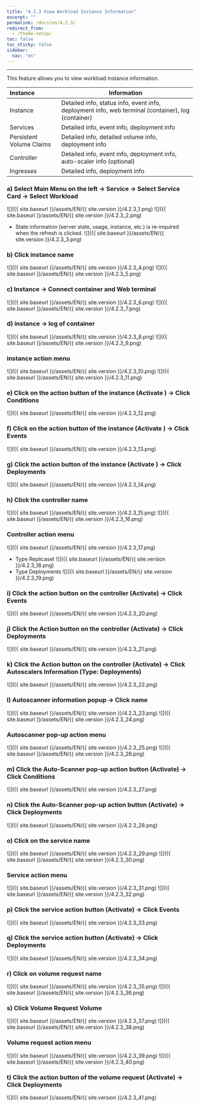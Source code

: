 ```yaml
---
title: "4.2.3 View Workload Instance Information"
excerpt: ""
permalink: /docs/en/4.2.3/
redirect_from:
  - /theme-setup/
toc: false
toc_sticky: false
sidebar:
  nav: "en"
---
```



---
This feature allows you to view workload instance information.

| **Instance**             | **Information**                                                                                        |
| :----------------------- | ------------------------------------------------------------------------------------------------------ |
| Instance                 | Detailed info, status info, event info, deployment info, web terminal \(container\), log \(container\) |
| Services                 | Detailed info, event info, deployment info                                                             |
| Persistent Volume Claims | Detailed info, detailed volume info, deployment info                                                   |
| Controller               | Detailed info, event info, deployment info, auto-scaler info \(optional\)                              |
| Ingresses                | Detailed info, deployment info                                                                         |

### a\) Select Main Menu on the left → Service → Select Service Card → Select Workload
![]({{ site.baseurl }}/assets/EN/{{ site.version }}/4.2.3_1.png)
![]({{ site.baseurl }}/assets/EN/{{ site.version }}/4.2.3_2.png)

* State information (server state, usage, instance, etc.) is re-inquired when the refresh is clicked.
![]({{ site.baseurl }}/assets/EN/{{ site.version }}/4.2.3_3.png)

### b\) Click instance name
![]({{ site.baseurl }}/assets/EN/{{ site.version }}/4.2.3_4.png)
![]({{ site.baseurl }}/assets/EN/{{ site.version }}/4.2.3_5.png)

### c\) Instance → Connect container and Web terminal
![]({{ site.baseurl }}/assets/EN/{{ site.version }}/4.2.3_6.png)
![]({{ site.baseurl }}/assets/EN/{{ site.version }}/4.2.3_7.png)

### d\) instance → log of container
![]({{ site.baseurl }}/assets/EN/{{ site.version }}/4.2.3_8.png)
![]({{ site.baseurl }}/assets/EN/{{ site.version }}/4.2.3_9.png)

### instance action menu
![]({{ site.baseurl }}/assets/EN/{{ site.version }}/4.2.3_10.png)
![]({{ site.baseurl }}/assets/EN/{{ site.version }}/4.2.3_11.png)

### e\) Click on the action button of the instance \(Activate \) → Click Conditions
![]({{ site.baseurl }}/assets/EN/{{ site.version }}/4.2.3_12.png)

### f\) Click on the action button of the instance \(Activate \) → Click Events
![]({{ site.baseurl }}/assets/EN/{{ site.version }}/4.2.3_13.png)

### g\) Click the action button of the instance \(Activate \) → Click Deployments
![]({{ site.baseurl }}/assets/EN/{{ site.version }}/4.2.3_14.png)


### h\) Click the controller name
![]({{ site.baseurl }}/assets/EN/{{ site.version }}/4.2.3_15.png)
![]({{ site.baseurl }}/assets/EN/{{ site.version }}/4.2.3_16.png)

### Controller action menu
![]({{ site.baseurl }}/assets/EN/{{ site.version }}/4.2.3_17.png)

* Type Replicaset
![]({{ site.baseurl }}/assets/EN/{{ site.version }}/4.2.3_18.png)
* Type Deployments
![]({{ site.baseurl }}/assets/EN/{{ site.version }}/4.2.3_19.png)

### i\) Click the action button on the controller \(Activate\) → Click Events
![]({{ site.baseurl }}/assets/EN/{{ site.version }}/4.2.3_20.png)

### j\) Click the Action button on the controller \(Activate\) → Click Deployments
![]({{ site.baseurl }}/assets/EN/{{ site.version }}/4.2.3_21.png)

### k\) Click the Action button on the controller \(Activate\) → Click Autoscalers Information (Type: Deployments)
![]({{ site.baseurl }}/assets/EN/{{ site.version }}/4.2.3_22.png)

### l\) Autoscanner information popup → Click name
![]({{ site.baseurl }}/assets/EN/{{ site.version }}/4.2.3_23.png)
![]({{ site.baseurl }}/assets/EN/{{ site.version }}/4.2.3_24.png)

### Autoscanner pop-up action menu
![]({{ site.baseurl }}/assets/EN/{{ site.version }}/4.2.3_25.png)
![]({{ site.baseurl }}/assets/EN/{{ site.version }}/4.2.3_26.png)

### m\) Click the Auto-Scanner pop-up action button \(Activate\) → Click Conditions
![]({{ site.baseurl }}/assets/EN/{{ site.version }}/4.2.3_27.png)

### n\) Click the Auto-Scanner pop-up action button \(Activate\) → Click Deployments
![]({{ site.baseurl }}/assets/EN/{{ site.version }}/4.2.3_28.png)


### o\) Click on the service name
![]({{ site.baseurl }}/assets/EN/{{ site.version }}/4.2.3_29.png)
![]({{ site.baseurl }}/assets/EN/{{ site.version }}/4.2.3_30.png)

### Service action menu
![]({{ site.baseurl }}/assets/EN/{{ site.version }}/4.2.3_31.png)
![]({{ site.baseurl }}/assets/EN/{{ site.version }}/4.2.3_32.png)

### p\) Click the service action button \(Activate\) → Click Events
![]({{ site.baseurl }}/assets/EN/{{ site.version }}/4.2.3_33.png)

### q\) Click the service action button \(Activate\) → Click Deployments
![]({{ site.baseurl }}/assets/EN/{{ site.version }}/4.2.3_34.png)


### r\) Click on volume request name
![]({{ site.baseurl }}/assets/EN/{{ site.version }}/4.2.3_35.png)
![]({{ site.baseurl }}/assets/EN/{{ site.version }}/4.2.3_36.png)

### s\) Click Volume Request Volume
![]({{ site.baseurl }}/assets/EN/{{ site.version }}/4.2.3_37.png)
![]({{ site.baseurl }}/assets/EN/{{ site.version }}/4.2.3_38.png)

### Volume request action menu
![]({{ site.baseurl }}/assets/EN/{{ site.version }}/4.2.3_39.png)
![]({{ site.baseurl }}/assets/EN/{{ site.version }}/4.2.3_40.png)

### t\) Click the action button of the volume request \(Activate\) → Click Deployments
![]({{ site.baseurl }}/assets/EN/{{ site.version }}/4.2.3_41.png)

